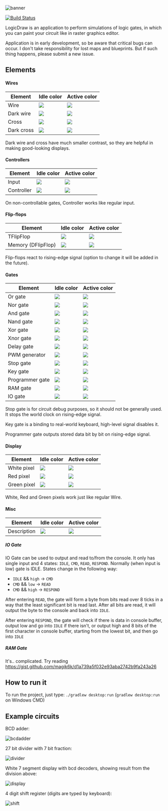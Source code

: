 ![banner](https://static.wieku.me/logicdraw/banner.png)

[![Build Status](https://ci.starchasers.ovh/jenkins/buildStatus/icon?job=LogicDraw)](https://ci.starchasers.ovh/jenkins/view/Wieku/job/LogicDraw/)

LogicDraw is an application to perform simulations of logic gates, in which you can paint your circuit like in raster graphics editor.

Application is in early development, so be aware that critical bugs can occur. I don't take responsibility for lost maps and blueprints. But if such thing happens, please submit a new issue.

## Elements

#### Wires

|Element|Idle color|Active color|
|-------|----------|------------|
|Wire|![](https://placehold.it/15/7F0000/000000?text=+)|![](https://placehold.it/15/D50000/000000?text=+)|
|Dark wire|![](https://placehold.it/15/130000/000000?text=+)|![](https://placehold.it/15/200000/000000?text=+)|
|Cross|![](https://placehold.it/15/757575/000000?text=+)|![](https://placehold.it/15/9E9E9E/000000?text=+)|
|Dark cross|![](https://placehold.it/15/131313/000000?text=+)|![](https://placehold.it/15/171717/000000?text=+)|

Dark wire and cross have much smaller contrast, so they are helpful in making good-looking displays.

#### Controllers

|Element|Idle color|Active color|
|-------|----------|------------|
|Input|![](https://placehold.it/15/01579B/000000?text=+)|![](https://placehold.it/15/0277BD/000000?text=+)|
|Controller|![](https://placehold.it/15/1B5E20/000000?text=+)|![](https://placehold.it/15/2E7D32/000000?text=+)|

On non-controllable gates, Controller works like regular input.

#### Flip-flops

|Element|Idle color|Active color|
|-------|----------|------------|
|TFlipFlop|![](https://placehold.it/15/311B92/000000?text=+)|![](https://placehold.it/15/4527A0/000000?text=+)|
|Memory (DFlipFlop)|![](https://placehold.it/15/37474F/000000?text=+)|![](https://placehold.it/15/455A64/000000?text=+)|

Flip-flops react to rising-edge signal (option to change it will be added in the future).

#### Gates

|Element|Idle color|Active color|
|-------|----------|------------|
|Or gate|![](https://placehold.it/15/F57F17/000000?text=+)|![](https://placehold.it/15/F9A825/000000?text=+)|
|Nor gate|![](https://placehold.it/15/FFD600/000000?text=+)|![](https://placehold.it/15/FFEA00/000000?text=+)|
|And gate|![](https://placehold.it/15/00BFA5/000000?text=+)|![](https://placehold.it/15/1DE9B6/000000?text=+)|
|Nand gate|![](https://placehold.it/15/004D40/000000?text=+)|![](https://placehold.it/15/00695C/000000?text=+)|
|Xor gate|![](https://placehold.it/15/C51162/000000?text=+)|![](https://placehold.it/15/F50057/000000?text=+)|
|Xnor gate|![](https://placehold.it/15/880E4F/000000?text=+)|![](https://placehold.it/15/AD1457/000000?text=+)|
|Delay gate|![](https://placehold.it/15/827717/000000?text=+)|![](https://placehold.it/15/9E9D24/000000?text=+)|
|PWM generator|![](https://placehold.it/15/AA00FF/000000?text=+)|![](https://placehold.it/15/D500F9/000000?text=+)|
|Stop gate|![](https://placehold.it/15/BF360C/000000?text=+)|![](https://placehold.it/15/D84315/000000?text=+)|
|Key gate|![](https://placehold.it/15/3E2723/000000?text=+)|![](https://placehold.it/15/4E342E/000000?text=+)|
|Programmer gate|![](https://placehold.it/15/21274F/000000?text=+)|![](https://placehold.it/15/424A64/000000?text=+)|
|RAM gate|![](https://placehold.it/15/c7b365/000000?text=+)|![](https://placehold.it/15/c7b365/000000?text=+)|
|IO gate|![](https://placehold.it/15/c99ffe/000000?text=+)|![](https://placehold.it/15/c99ffe/000000?text=+)|

Stop gate is for circuit debug purposes, so it should not be generally used. It stops the world clock on rising-edge signal.

Key gate is a binding to real-world keyboard, high-level signal disables it.

Programmer gate outputs stored data bit by bit on rising-edge signal.

#### Display

|Element|Idle color|Active color|
|-------|----------|------------|
|White pixel|![](https://placehold.it/15/111111/000000?text=+)|![](https://placehold.it/15/FAFAFA/000000?text=+)|
|Red pixel|![](https://placehold.it/15/1B1010/000000?text=+)|![](https://placehold.it/15/FE2626/000000?text=+)|
|Green pixel|![](https://placehold.it/15/121512/000000?text=+)|![](https://placehold.it/15/19FE19/000000?text=+)|

White, Red and Green pixels work just like regular Wire.

#### Misc

|Element|Idle color|Active color|
|-------|----------|------------|
|Description|![](https://placehold.it/15/8D6E63/000000?text=+)|![](https://placehold.it/15/8D6E63/000000?text=+)|

##### IO Gate

IO Gate can be used to output and read to/from the console. It only has single input and 4 states:
`IDLE`, `CMD`, `READ`, `RESPOND`. Normally (when input is low) gate is IDLE. States change in the following way:

* `IDLE` && `high` -> `CMD`
* `CMD` && `low` -> `READ`
* `CMD` && `high` -> `RESPOND`

After entering `READ`, the gate will form a byte from bits read over 8 ticks in a way that the least significant
bit is read last. After all bits are read, it will output the byte to the console and back into `IDLE`.

After entering `RESPOND`, the gate will check if there is data in console buffer, output low and go into `IDLE` if there
isn't, or output high and 8 bits of the first character in console buffer, starting from the lowest bit, and then go
into `IDLE`

##### RAM Gate

It's.. complicated. Try reading https://gist.github.com/magik6k/d1a739a5f032e93aba2742b9fa243a26

## How to run it
To run the project, just type: `./gradlew desktop:run` (`gradlew desktop:run` on Windows CMD)

## Example circuits

BCD adder:

![bcdadder](https://static.wieku.me/logicdraw/images/BCDAdder.gif)

27 bit divider with 7 bit fraction:

![divider](https://static.wieku.me/logicdraw/images/27BitDivider.gif)

White 7 segment display with bcd decoders, showing result from the division above:

![display](https://static.wieku.me/logicdraw/images/DisplayWDecoders.png)

4 digit shift register (digits are typed by keyboard):

![shift](https://static.wieku.me/logicdraw/images/4DigitShift.gif)
